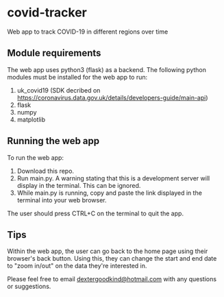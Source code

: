 # covid-tracker
Web app to track COVID-19 in different regions over time

## Module requirements

The web app uses python3 (flask) as a backend. The following python modules must be installed for the web app to run:
1. uk_covid19 (SDK decribed on https://coronavirus.data.gov.uk/details/developers-guide/main-api) 
2. flask
3. numpy
4. matplotlib

## Running the web app
To run the web app:
1. Download this repo. 
2. Run main.py. A warning stating that this is a development server will display in the terminal. This can be ignored. 
3. While main.py is running, copy and paste the link displayed in the terminal into your web browser. 

The user should press CTRL+C on the terminal to quit the app.

## Tips
Within the web app, the user can go back to the home page using their browser's back button. Using this, they can change the start and end date to "zoom in/out" on the data they're interested in. 


Please feel free to email dextergoodkind@hotmail.com with any questions or suggestions. 
